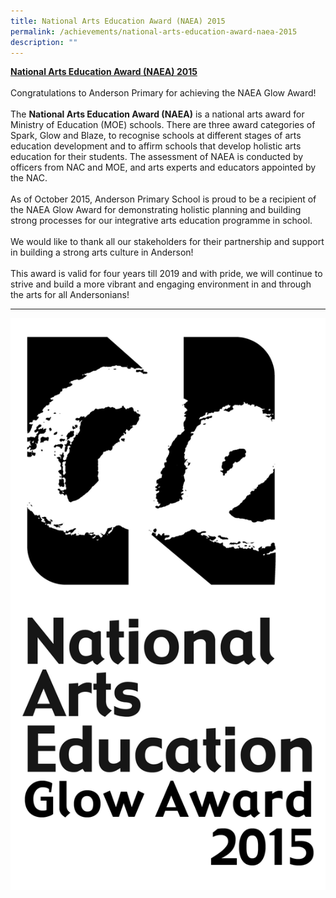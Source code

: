 ```yaml
---
title: National Arts Education Award (NAEA) 2015
permalink: /achievements/national-arts-education-award-naea-2015
description: ""
---
```


<div><strong><u>National Arts Education Award (NAEA) 2015</u></strong></div>
<div>&nbsp;</div>
<div>Congratulations to Anderson Primary for achieving the NAEA Glow Award!</div>
<div>&nbsp;</div>
<div>The&nbsp;<strong>National Arts Education Award (NAEA)</strong>&nbsp;is a national arts award for Ministry of Education (MOE) schools.&nbsp;There are three award categories of Spark, Glow and Blaze, to recognise schools at different stages of arts education development and to&nbsp;affirm schools that develop holistic arts education for their students.&nbsp;The assessment of NAEA is conducted by officers from NAC and MOE, and arts experts and educators appointed by the NAC.&nbsp;</div>
<div>&nbsp;</div>
<div>As of October 2015, Anderson Primary School is proud to be a recipient of the NAEA Glow Award&nbsp;for demonstrating holistic planning and building strong processes for our integrative arts education programme in school.&nbsp;</div>
<div>&nbsp;</div>
<div>We would like to thank all our stakeholders for their partnership and support in building a strong arts culture in Anderson!&nbsp;</div>
<div>&nbsp;</div>
<div>This award is valid for four years till 2019 and with pride, we will continue to strive and build a more vibrant and engaging environment in and through the arts for all Andersonians!</div>
<hr />

![](/images/NAEA%20logo%20glow%202015.jpg)